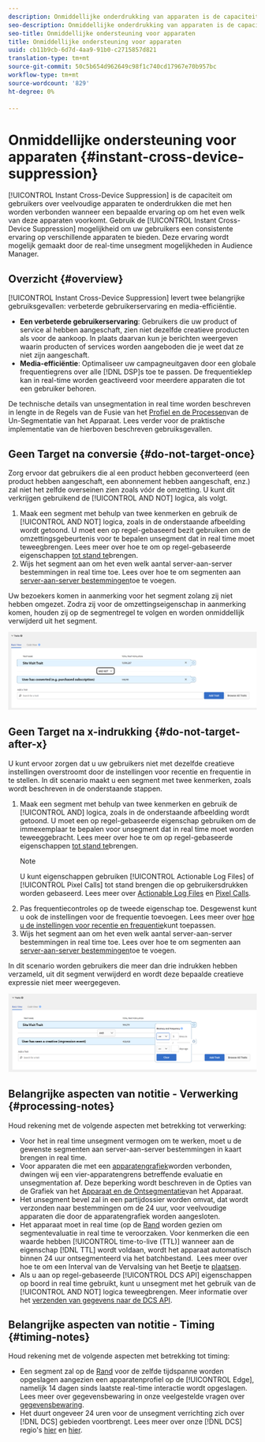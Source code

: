```yaml
---
description: Onmiddellijke onderdrukking van apparaten is de capaciteit om gebruikers over veelvoudige apparaten te onderdrukken die met hen worden verbonden wanneer een bepaalde ervaring op om het even welk van deze apparaten voorkomt. Met de functie Onmiddellijke ondersteuning voor apparaten kunt u uw gebruikers een consistente ervaring bieden op alle apparaten. Deze ervaring wordt mogelijk gemaakt door de real-time unsegment mogelijkheden in Audience Manager.
seo-description: Onmiddellijke onderdrukking van apparaten is de capaciteit om gebruikers over veelvoudige apparaten te onderdrukken die met hen worden verbonden wanneer een bepaalde ervaring op om het even welk van deze apparaten voorkomt. Met de functie Onmiddellijke ondersteuning voor apparaten kunt u uw gebruikers een consistente ervaring bieden op alle apparaten. Deze ervaring wordt mogelijk gemaakt door de real-time unsegment mogelijkheden in Audience Manager.
seo-title: Onmiddellijke ondersteuning voor apparaten
title: Onmiddellijke ondersteuning voor apparaten
uuid: cb11b9cb-6d7d-4aa9-91b0-c2715857d821
translation-type: tm+mt
source-git-commit: 50c5b654d962649c98f1c740cd17967e70b957bc
workflow-type: tm+mt
source-wordcount: '829'
ht-degree: 0%

---
```



# Onmiddellijke ondersteuning voor apparaten {#instant-cross-device-suppression}

[!UICONTROL Instant Cross-Device Suppression] is de capaciteit om gebruikers over veelvoudige apparaten te onderdrukken die met hen worden verbonden wanneer een bepaalde ervaring op om het even welk van deze apparaten voorkomt. Gebruik de [!UICONTROL Instant Cross-Device Suppression] mogelijkheid om uw gebruikers een consistente ervaring op verschillende apparaten te bieden. Deze ervaring wordt mogelijk gemaakt door de real-time unsegment mogelijkheden in Audience Manager.

## Overzicht {#overview}

[!UICONTROL Instant Cross-Device Suppression] levert twee belangrijke gebruiksgevallen: verbeterde gebruikerservaring en media-efficiëntie.

* **Een verbeterde gebruikerservaring**: Gebruikers die uw product of service al hebben aangeschaft, zien niet dezelfde creatieve producten als voor de aankoop. In plaats daarvan kun je berichten weergeven waarin producten of services worden aangeboden die je weet dat ze niet zijn aangeschaft.
* **Media-efficiëntie**: Optimaliseer uw campagneuitgaven door een globale frequentiegrens over alle [!DNL DSP]s toe te passen. De frequentieklep kan in real-time worden geactiveerd voor meerdere apparaten die tot een gebruiker behoren.

De technische details van unsegmentation in real time worden beschreven in lengte in de Regels van de Fusie van het [Profiel en de Processen](merge-rule-unsegment.md)van de Un-Segmentatie van het Apparaat. Lees verder voor de praktische implementatie van de hierboven beschreven gebruiksgevallen.

## Geen Target na conversie {#do-not-target-once}

Zorg ervoor dat gebruikers die al een product hebben geconverteerd (een product hebben aangeschaft, een abonnement hebben aangeschaft, enz.) zal niet het zelfde overseinen zien zoals vóór de omzetting. U kunt dit verkrijgen gebruikend de [!UICONTROL AND NOT] logica, als volgt.

1. Maak een segment met behulp van twee kenmerken en gebruik de [!UICONTROL AND NOT] logica, zoals in de onderstaande afbeelding wordt getoond. U moet een op regel-gebaseerd bezit gebruiken om de omzettingsgebeurtenis voor te bepalen unsegment dat in real time moet teweegbrengen. Lees meer over hoe te om op regel-gebaseerde eigenschappen [tot stand te](../traits/create-onboarded-rule-based-traits.md)brengen.
2. Wijs het segment aan om het even welk aantal server-aan-server bestemmingen in real time toe. Lees over hoe te om segmenten aan [server-aan-server bestemmingen](../destinations/add-edit-segments.md)toe te voegen.

Uw bezoekers komen in aanmerking voor het segment zolang zij niet hebben omgezet. Zodra zij voor de omzettingseigenschap in aanmerking komen, houden zij op de segmentregel te volgen en worden onmiddellijk verwijderd uit het segment.

![](assets/and_not_use_case.png)

## Geen Target na x-indrukking {#do-not-target-after-x}

U kunt ervoor zorgen dat u uw gebruikers niet met dezelfde creatieve instellingen overstroomt door de instellingen voor recentie en frequentie in te stellen. In dit scenario maakt u een segment met twee kenmerken, zoals wordt beschreven in de onderstaande stappen.

1. Maak een segment met behulp van twee kenmerken en gebruik de [!UICONTROL AND] logica, zoals in de onderstaande afbeelding wordt getoond. U moet een op regel-gebaseerde eigenschap gebruiken om de immexemplaar te bepalen voor unsegment dat in real time moet worden teweeggebracht. Lees meer over hoe te om op regel-gebaseerde eigenschappen [tot stand te](../traits/create-onboarded-rule-based-traits.md)brengen.
   >[!NOTE]
   >
   >U kunt eigenschappen gebruiken [!UICONTROL Actionable Log Files] of [!UICONTROL Pixel Calls] tot stand brengen die op gebruikersdrukken worden gebaseerd. Lees meer over [Actionable Log Files](../../integration/media-data-integration/actionable-log-files.md) en [Pixel Calls](../../integration/media-data-integration/impression-data-pixels.md).
2. Pas frequentiecontroles op de tweede eigenschap toe. Desgewenst kunt u ook de instellingen voor de frequentie toevoegen. Lees meer over [hoe u de instellingen voor recentie en frequentie](../segments/recency-and-frequency.md)kunt toepassen.
3. Wijs het segment aan om het even welk aantal server-aan-server bestemmingen in real time toe. Lees over hoe te om segmenten aan [server-aan-server bestemmingen](../destinations/add-edit-segments.md)toe te voegen.

In dit scenario worden gebruikers die meer dan drie indrukken hebben verzameld, uit dit segment verwijderd en wordt deze bepaalde creatieve expressie niet meer weergegeven.

![](assets/impressions_use_case.png)

## Belangrijke aspecten van notitie - Verwerking {#processing-notes}

Houd rekening met de volgende aspecten met betrekking tot verwerking:

* Voor het in real time unsegment vermogen om te werken, moet u de gewenste segmenten aan server-aan-server bestemmingen in kaart brengen in real time.
* Voor apparaten die met een [apparatengrafiek](profile-link-use-case.md#recommendations)worden verbonden, dwingen wij een vier-apparatengrens betreffende evaluatie en unsegmentation af. Deze beperking wordt beschreven in de Opties van de Grafiek van het [Apparaat en de Ontsegmentatie](merge-rule-unsegment.md#device-graph-options-unsegmentation)van het Apparaat. &#x200B;
* Het unsegment bevel zal in een partijdossier worden omvat, dat wordt verzonden naar bestemmingen om de 24 uur, voor veelvoudige apparaten die door de apparatengrafiek worden aangesloten.
* Het apparaat moet in real time (op de [Rand](../../reference/system-components/components-edge.md) worden gezien om segmentevaluatie in real time te veroorzaken. Voor kenmerken die een waarde hebben [!UICONTROL time-to-live (TTL)] wanneer aan de eigenschap [!DNL TTL] wordt voldaan, wordt het apparaat automatisch binnen 24 uur ontsegmenteerd via het batchbestand. &#x200B; Lees meer over hoe te om een Interval van de Vervalsing van het Beetje te [plaatsen](../traits/create-onboarded-rule-based-traits.md#set-expiration-interval).
* Als u aan op regel-gebaseerde [!UICONTROL DCS API] eigenschappen op boord in real time gebruikt, kunt u unsegment met het gebruik van de [!UICONTROL AND NOT] logica teweegbrengen. Meer informatie over het [verzenden van gegevens naar de DCS API](../../api/dcs-intro/dcs-event-calls/dcs-url-send.md). &#x200B;

## Belangrijke aspecten van notitie - Timing {#timing-notes}

Houd rekening met de volgende aspecten met betrekking tot timing:

* Een segment zal op de [Rand](../../reference/system-components/components-edge.md) voor de zelfde tijdspanne worden opgeslagen aangezien een apparatenprofiel op de [!UICONTROL Edge], namelijk 14 dagen sinds laatste real-time interactie wordt opgeslagen. Lees meer over gegevensbewaring in onze veelgestelde vragen over [gegevensbewaring](../../faq/faq-privacy.md#data-retention-faq).
* Het duurt ongeveer 24 uren voor de unsegment verrichting zich over [!DNL DCS] gebieden voortbrengt. Lees meer over onze [!DNL DCS] regio&#39;s [hier](../..//reference/system-components/components-data-collection.md) en [hier](../../api/dcs-intro/dcs-api-reference/dcs-regions.md).
